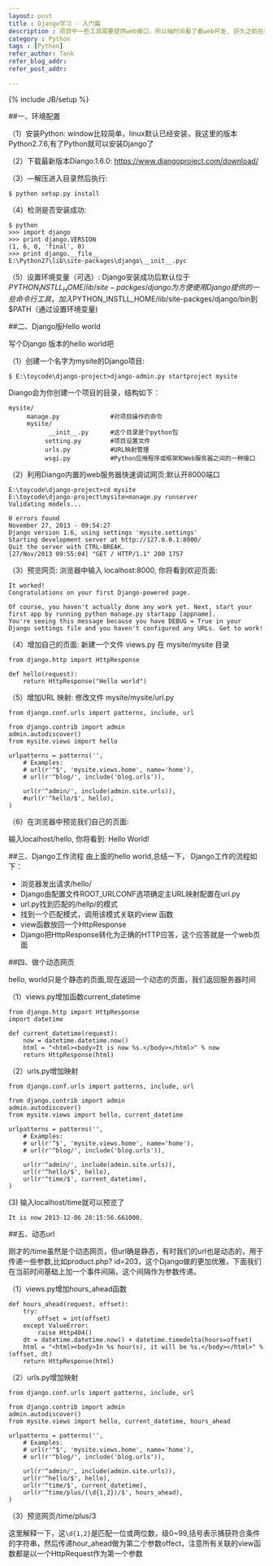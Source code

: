 ```yaml
---
layout: post
title : Django学习 - 入门篇
description : 项目中一些工具需要提供web接口，所以抽时间看了看web开发, 好久之前在学校的时候接触过ASP, PHP ，但感觉太过繁琐，要自己设计前台页面和又要处理后台逻辑然后又代码又混在一起。显然，对于我们这种非专业web开发的人员的快速的开发需求，还有需要借组强大web开发框架的。看了下框架很多很多，有基于PHP的，也有基于python的。Diaogo就是这么一个很火的Python web 框架，之前的项目组用到的开源工具Review board, OSQA都是基于Diango开发的，自己也凭着感觉简单改过些源码，看来是时候看看Diango了，那么就从环境搭建开始吧。
category : Python
tags : [Python]
refer_author: Tank
refer_blog_addr:
refer_post_addr:

---
```

{% include JB/setup %}

##一、环境配置

（1）安装Python:
window比较简单，linux默认已经安装，我这里的版本Python2.7.6,有了Python就可以安装Django了

（2）下载最新版本Diango.1.6.0:
https://www.djangoproject.com/download/

（3）—解压进入目录然后执行:

	$ python setup.py install

（4）检测是否安装成功:

	$ python
	>>> import django
	>>> print django.VERSION
	(1, 6, 0, 'final', 0)
	>>> print django.__file__
	E:\Python27\lib\site-packages\django\__init__.pyc

（5）设置环境变量（可选）:
Django安装成功后默认位于 $PYTHON_INSTLL_HOME/lib/site-packges/django为方便使用Django提供的一些命令行工具，加入$PYTHON_INSTLL_HOME/lib/site-packges/django/bin到$PATH（通过设置环境变量)


##二、Django版Hello world

写个Django 版本的hello world吧

（1）创建一个名字为mysite的Django项目:

	$ E:\toycode\django-project>django-admin.py startproject mysite

Diango会为你创建一个项目的目录，结构如下：

	mysite/
	     manage.py           	#对项目操作的命令
	     mysite/                      
	           __init__.py     	#这个目录是个python包
	          setting.py       	#项目设置文件
	          urls.py           #URL映射管理
	          wsgi.py           #Python应用程序或框架和Web服务器之间的一种接口

（2）利用Diango内置的web服务器快速调试网页:默认开8000端口

	E:\toycode\django-project>cd mysite
	E:\toycode\django-project\mysite>manage.py runserver
	Validating models...

	0 errors found
	November 27, 2013 - 09:54:27
	Django version 1.6, using settings 'mysite.settings'
	Starting development server at http://127.0.0.1:8000/
	Quit the server with CTRL-BREAK.
	[27/Nov/2013 09:55:04] "GET / HTTP/1.1" 200 1757

（3）预览网页:
浏览器中输入 localhost:8000, 你将看到欢迎页面:

	It worked!
	Congratulations on your first Django-powered page.

	Of course, you haven't actually done any work yet. Next, start your first app by running python manage.py startapp [appname].
	You're seeing this message because you have DEBUG = True in your Django settings file and you haven't configured any URLs. Get to work!


（4）增加自己的页面:
新建一个文件 views.py 在 mysite/mysite 目录

	from django.http import HttpResponse

	def hello(request):
	    return HttpResponse("Hello world")


（5）增加URL 映射:
修改文件 mysite/mysite/url.py

	from django.conf.urls import patterns, include, url

	from django.contrib import admin
	admin.autodiscover()
	from mysite.views import hello

	urlpatterns = patterns('',
	    # Examples:
	    # url(r'^$', 'mysite.views.home', name='home'),
	    # url(r'^blog/', include('blog.urls')),

	    url(r'^admin/', include(admin.site.urls)),
	    #url(r'^hello/$', hello),
	)

（6）在浏览器中预览我们自己的页面:

输入localhost/hello, 你将看到:
Hello World!

##三、Django工作流程
由上面的hello world,总结一下， Django工作的流程如下：

* 浏览器发出请求/hello/
* Django由配置文件ROOT_URLCONF选项确定主URL映射配置在url.py
* url.py找到匹配的/hellp/的模式
* 找到一个匹配模式，调用该模式关联的view 函数
* view函数放回一个HttpResponse
* Django把HttpResponse转化为正确的HTTP应答，这个应答就是一个web页面


##四、做个动态网页

hello, world只是个静态的页面,现在返回一个动态的页面，我们返回服务器时间

（1）views.py增加函数current_datetime

	from django.http import HttpResponse
	import datetime

	def current_datetime(request):
	    now = datetime.datetime.now()
	    html = "<html><body>It is now %s.</body></html>" % now
	    return HttpResponse(html)

（2）urls.py增加映射

	from django.conf.urls import patterns, include, url

	from django.contrib import admin
	admin.autodiscover()
	from mysite.views import hello, current_datetime

	urlpatterns = patterns('',
	    # Examples:
	    # url(r'^$', 'mysite.views.home', name='home'),
	    # url(r'^blog/', include('blog.urls')),

	    url(r'^admin/', include(admin.site.urls)),
	    url(r'^hello/$', hello),
	    url(r'^time/$', current_datetime),
	)

(3) 输入localhost/time就可以预览了

	It is now 2013-12-06 20:15:56.661000.


##五、动态url

刚才的/time虽然是个动态网页，但url确是静态，有时我们的url也是动态的，用于传递一些参数,比如product.php? id=203，这个Django做的更加优雅，下面我们在当前时间基础上加一个事件间隔，这个间隔作为参数传递。

（1）views.py增加hours_ahead函数

	def hours_ahead(request, offset):
	    try:
	        offset = int(offset)
	    except ValueError:
	        raise Http404()
	    dt = datetime.datetime.now() + datetime.timedelta(hours=offset)
	    html = "<html><body>In %s hour(s), it will be %s.</body></html>" % (offset, dt)
	    return HttpResponse(html)

（2）urls.py增加映射

	from django.conf.urls import patterns, include, url

	from django.contrib import admin
	admin.autodiscover()
	from mysite.views import hello, current_datetime, hours_ahead

	urlpatterns = patterns('',
	    # Examples:
	    # url(r'^$', 'mysite.views.home', name='home'),
	    # url(r'^blog/', include('blog.urls')),

	    url(r'^admin/', include(admin.site.urls)),
	    url(r'^hello/$', hello),
	    url(r'^time/$', current_datetime),
	    url(r'^time/plus/(\d{1,2})/$', hours_ahead),
	)


（3）预览网页/time/plus/3

这里解释一下，这`\d{1,2}`是匹配一位或两位数，级0~99,括号表示捕获符合条件的字符串，然后传递hour_ahead做为第二个参数offect，注意所有关联的view函数都是以一个HttpRequest作为第一个参数
